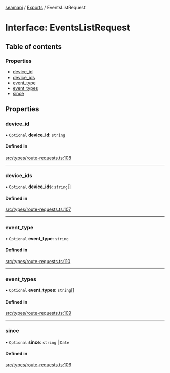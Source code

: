 [seamapi](../README.md) / [Exports](../modules.md) / EventsListRequest

# Interface: EventsListRequest

## Table of contents

### Properties

- [device\_id](EventsListRequest.md#device_id)
- [device\_ids](EventsListRequest.md#device_ids)
- [event\_type](EventsListRequest.md#event_type)
- [event\_types](EventsListRequest.md#event_types)
- [since](EventsListRequest.md#since)

## Properties

### device\_id

• `Optional` **device\_id**: `string`

#### Defined in

[src/types/route-requests.ts:108](https://github.com/seamapi/seamapi-javascript/blob/main/src/types/route-requests.ts#L108)

___

### device\_ids

• `Optional` **device\_ids**: `string`[]

#### Defined in

[src/types/route-requests.ts:107](https://github.com/seamapi/seamapi-javascript/blob/main/src/types/route-requests.ts#L107)

___

### event\_type

• `Optional` **event\_type**: `string`

#### Defined in

[src/types/route-requests.ts:110](https://github.com/seamapi/seamapi-javascript/blob/main/src/types/route-requests.ts#L110)

___

### event\_types

• `Optional` **event\_types**: `string`[]

#### Defined in

[src/types/route-requests.ts:109](https://github.com/seamapi/seamapi-javascript/blob/main/src/types/route-requests.ts#L109)

___

### since

• `Optional` **since**: `string` \| `Date`

#### Defined in

[src/types/route-requests.ts:106](https://github.com/seamapi/seamapi-javascript/blob/main/src/types/route-requests.ts#L106)
